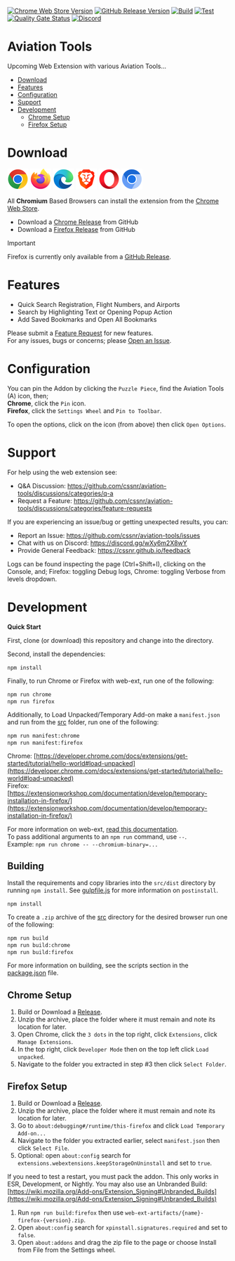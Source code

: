[![Chrome Web Store Version](https://img.shields.io/chrome-web-store/v/cjjhackeogffajjndfhemgniokonimin?label=chrome&logo=googlechrome)](https://chrome.google.com/webstore/detail/aviation-tools/cjjhackeogffajjndfhemgniokonimin)
[![GitHub Release Version](https://img.shields.io/github/v/release/cssnr/aviation-tools?logo=github)](https://github.com/cssnr/aviation-tools/releases/latest)
[![Build](https://img.shields.io/github/actions/workflow/status/cssnr/aviation-tools/build.yaml?logo=github&logoColor=white&label=build)](https://github.com/cssnr/aviation-tools/actions/workflows/build.yaml)
[![Test](https://img.shields.io/github/actions/workflow/status/cssnr/aviation-tools/test.yaml?logo=github&logoColor=white&label=test)](https://github.com/cssnr/aviation-tools/actions/workflows/test.yaml)
[![Quality Gate Status](https://sonarcloud.io/api/project_badges/measure?project=cssnr_aviation-tools&metric=alert_status&label=quality)](https://sonarcloud.io/summary/overall?id=cssnr_aviation-tools)
[![Discord](https://img.shields.io/discord/899171661457293343?logo=discord&logoColor=white&label=discord&color=7289da)](https://discord.gg/wXy6m2X8wY)
# Aviation Tools

Upcoming Web Extension with various Aviation Tools...

*   [Download](#download)
*   [Features](#features)
*   [Configuration](#configuration)
*   [Support](#support)
*   [Development](#development)
    -   [Chrome Setup](#chrome-setup)
    -   [Firefox Setup](#firefox-setup)

# Download

[![Chrome](https://raw.githubusercontent.com/smashedr/logo-icons/master/browsers/chrome_48.png)](https://chromewebstore.google.com/detail/aviation-tools/cjjhackeogffajjndfhemgniokonimin)
[![Firefox](https://raw.githubusercontent.com/smashedr/logo-icons/master/browsers/firefox_48.png)](https://github.com/cssnr/aviation-tools/releases/latest/download/aviation_tools-firefox.xpi)
[![Edge](https://raw.githubusercontent.com/smashedr/logo-icons/master/browsers/edge_48.png)](https://chromewebstore.google.com/detail/aviation-tools/cjjhackeogffajjndfhemgniokonimin)
[![Brave](https://raw.githubusercontent.com/smashedr/logo-icons/master/browsers/brave_48.png)](https://chromewebstore.google.com/detail/aviation-tools/cjjhackeogffajjndfhemgniokonimin)
[![Opera](https://raw.githubusercontent.com/smashedr/logo-icons/master/browsers/opera_48.png)](https://chromewebstore.google.com/detail/aviation-tools/cjjhackeogffajjndfhemgniokonimin)
[![Chromium](https://raw.githubusercontent.com/smashedr/logo-icons/master/browsers/chromium_48.png)](https://chromewebstore.google.com/detail/aviation-tools/cjjhackeogffajjndfhemgniokonimin)

All **Chromium** Based Browsers can install the extension from the
[Chrome Web Store](https://chromewebstore.google.com/detail/aviation-tools/cjjhackeogffajjndfhemgniokonimin).

*   Download a [Chrome Release](https://github.com/cssnr/aviation-tools/releases/latest/download/aviation_tools-chrome.crx) from GitHub
*   Download a [Firefox Release](https://github.com/cssnr/aviation-tools/releases/latest/download/aviation_tools-firefox.xpi) from GitHub

> [!IMPORTANT]  
> Firefox is currently only available from a [GitHub Release](https://github.com/cssnr/aviation-tools/releases/latest/download/aviation_tools-firefox.xpi).

# Features

*   Quick Search Registration, Flight Numbers, and Airports
*   Search by Highlighting Text or Opening Popup Action
*   Add Saved Bookmarks and Open All Bookmarks

Please submit a [Feature Request](https://github.com/cssnr/aviation-tools/discussions/new?category=feature-requests) for new features.   
For any issues, bugs or concerns; please [Open an Issue](https://github.com/cssnr/aviation-tools/issues/new).

# Configuration

You can pin the Addon by clicking the `Puzzle Piece`, find the Aviation Tools (A) icon, then;  
**Chrome**, click the `Pin` icon.  
**Firefox**, click the `Settings Wheel` and `Pin to Toolbar`.  

To open the options, click on the icon (from above) then click `Open Options`.

# Support

For help using the web extension see:

- Q&A Discussion: https://github.com/cssnr/aviation-tools/discussions/categories/q-a
- Request a Feature: https://github.com/cssnr/aviation-tools/discussions/categories/feature-requests

If you are experiencing an issue/bug or getting unexpected results, you can:

- Report an Issue: https://github.com/cssnr/aviation-tools/issues
- Chat with us on Discord: https://discord.gg/wXy6m2X8wY
- Provide General Feedback: https://cssnr.github.io/feedback

Logs can be found inspecting the page (Ctrl+Shift+I), clicking on the Console, and;
Firefox: toggling Debug logs, Chrome: toggling Verbose from levels dropdown.

# Development

**Quick Start**

First, clone (or download) this repository and change into the directory.

Second, install the dependencies:
```shell
npm install
```

Finally, to run Chrome or Firefox with web-ext, run one of the following:
```shell
npm run chrome
npm run firefox
```

Additionally, to Load Unpacked/Temporary Add-on make a `manifest.json` and run from the [src](src) folder, run one of the following:
```shell
npm run manifest:chrome
npm run manifest:firefox
```

Chrome: [https://developer.chrome.com/docs/extensions/get-started/tutorial/hello-world#load-unpacked](https://developer.chrome.com/docs/extensions/get-started/tutorial/hello-world#load-unpacked)  
Firefox: [https://extensionworkshop.com/documentation/develop/temporary-installation-in-firefox/](https://extensionworkshop.com/documentation/develop/temporary-installation-in-firefox/)

For more information on web-ext, [read this documentation](https://extensionworkshop.com/documentation/develop/web-ext-command-reference/).  
To pass additional arguments to an `npm run` command, use `--`.  
Example: `npm run chrome -- --chromium-binary=...`

## Building

Install the requirements and copy libraries into the `src/dist` directory by running `npm install`.
See [gulpfile.js](gulpfile.js) for more information on `postinstall`.
```shell
npm install
```

To create a `.zip` archive of the [src](src) directory for the desired browser run one of the following:
```shell
npm run build
npm run build:chrome
npm run build:firefox
```

For more information on building, see the scripts section in the [package.json](package.json) file.

## Chrome Setup

1.  Build or Download a [Release](https://github.com/cssnr/aviation-tools/releases).
1.  Unzip the archive, place the folder where it must remain and note its location for later.
1.  Open Chrome, click the `3 dots` in the top right, click `Extensions`, click `Manage Extensions`.
1.  In the top right, click `Developer Mode` then on the top left click `Load unpacked`.
1.  Navigate to the folder you extracted in step #3 then click `Select Folder`.

## Firefox Setup

1.  Build or Download a [Release](https://github.com/cssnr/aviation-tools/releases).
1.  Unzip the archive, place the folder where it must remain and note its location for later.
1.  Go to `about:debugging#/runtime/this-firefox` and click `Load Temporary Add-on...`
1.  Navigate to the folder you extracted earlier, select `manifest.json` then click `Select File`.
1.  Optional: open `about:config` search for `extensions.webextensions.keepStorageOnUninstall` and set to `true`.

If you need to test a restart, you must pack the addon. This only works in ESR, Development, or Nightly.
You may also use an Unbranded Build: [https://wiki.mozilla.org/Add-ons/Extension_Signing#Unbranded_Builds](https://wiki.mozilla.org/Add-ons/Extension_Signing#Unbranded_Builds)

1.  Run `npm run build:firefox` then use `web-ext-artifacts/{name}-firefox-{version}.zip`.
1.  Open `about:config` search for `xpinstall.signatures.required` and set to `false`.
1.  Open `about:addons` and drag the zip file to the page or choose Install from File from the Settings wheel.
